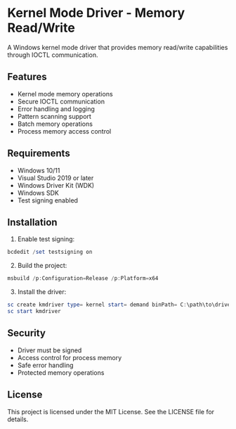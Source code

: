 # Kernel Mode Driver - Memory Read/Write

A Windows kernel mode driver that provides memory read/write capabilities through IOCTL communication.

## Features

- Kernel mode memory operations
- Secure IOCTL communication
- Error handling and logging
- Pattern scanning support
- Batch memory operations
- Process memory access control

## Requirements

- Windows 10/11
- Visual Studio 2019 or later
- Windows Driver Kit (WDK)
- Windows SDK
- Test signing enabled

## Installation

1. Enable test signing:
```powershell
bcdedit /set testsigning on
```

2. Build the project:
```powershell
msbuild /p:Configuration=Release /p:Platform=x64
```

3. Install the driver:
```powershell
sc create kmdriver type= kernel start= demand binPath= C:\path\to\driver.sys
sc start kmdriver
```

## Security

- Driver must be signed
- Access control for process memory
- Safe error handling
- Protected memory operations

## License

This project is licensed under the MIT License. See the LICENSE file for details.
